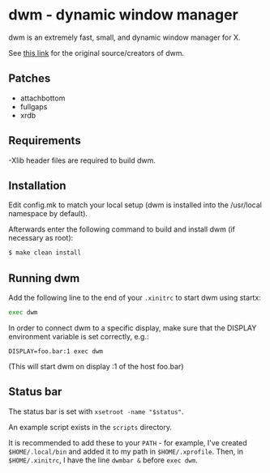 # dwm - dynamic window manager

dwm is an extremely fast, small, and dynamic window manager for X.

See [this link](https://dwm.suckless.org) for the original source/creators of dwm.

## Patches

- attachbottom
- fullgaps
- xrdb

## Requirements

-Xlib header files are required to build dwm.

## Installation

Edit config.mk to match your local setup (dwm is installed into the /usr/local namespace by default).

Afterwards enter the following command to build and install dwm (if necessary as root):

```sh
$ make clean install
```

## Running dwm

Add the following line to the end of your `.xinitrc` to start dwm using startx:

```sh
exec dwm
```

In order to connect dwm to a specific display, make sure that
the DISPLAY environment variable is set correctly, e.g.:

```
DISPLAY=foo.bar:1 exec dwm
```

(This will start dwm on display :1 of the host foo.bar)

## Status bar

The status bar is set with `xsetroot -name "$status"`.

An example script exists in the `scripts` directory.

It is recommended to add these to your `PATH` - for example, I've created `$HOME/.local/bin` and added it to my path in `$HOME/.xprofile`. Then, in `$HOME/.xinitrc`, I have the line `dwmbar &` before `exec dwm`.
